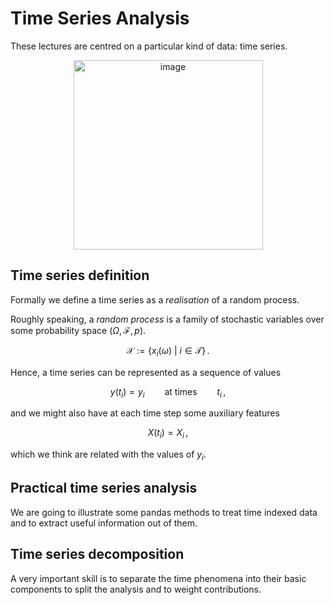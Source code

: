 # Time Series Analysis

These lectures are centred on a particular kind of data: time series.

<p align="center">
    <img width="303" alt="image" src="https://user-images.githubusercontent.com/49638680/160926155-1d971e92-b067-4a21-8e3b-d220478affcb.png">
</p>

## Time series definition

Formally we define a time series as a _realisation_ of a random process.

Roughly speaking, a _random process_ is a family of stochastic variables over some probability space $\left(\Omega, \mathcal{F}, p\right)$.

$$ \mathcal{X} := \left\{x_i(\omega) \ \vert \ i\in \mathcal{T} \right\}\, .$$

Hence, a time series can be represented as a sequence of values 

$$y(t_i) = y_i \qquad \text{at times} \qquad t_i \, ,$$ 

and we might also have at each time step some auxiliary features 

$$X(t_i) = X_i \, ,$$

which we think are related with the values of $y_i$. 

## Practical time series analysis

We are going to illustrate some pandas methods to treat time indexed data and to extract useful information out of them.

## Time series decomposition

A very important skill is to separate the time phenomena into their basic components to split the analysis and to weight contributions.

